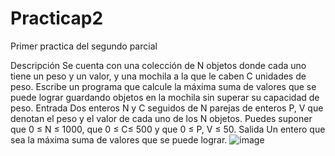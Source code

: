 # Practicap2
Primer practica del segundo parcial 


Descripción
Se cuenta con una colección de N objetos donde cada uno tiene un peso y un valor, y una mochila a la que le caben C unidades de peso. Escribe un programa que calcule la máxima suma de valores que se puede lograr guardando objetos en la mochila sin superar su capacidad de peso.
Entrada
Dos enteros N y C seguidos de N parejas de enteros P, V que denotan el peso y el valor de cada uno de los N objetos. Puedes suponer que 0 ≤ N ≤ 1000, que 0 ≤ C≤ 500 y que 0 ≤ P, V ≤ 50.
Salida
Un entero que sea la máxima suma de valores que se puede lograr.
![image](https://github.com/AbrahamQuintana/Practicap2/assets/159679407/74dc5c7d-4969-4e3b-81e5-0cd8bc2b7a8a)

